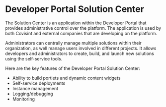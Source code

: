 # Developer Portal Solution Center
The Solution Center is an application within the Developer Portal that provides administrative control over the platform.  The application is used by both Covisint and external companies that are developing on the platform.

Administrators can centrally manage multiple solutions within their organization, as well manage users involved in different projects. It allows developers and administrators to create, build, and launch new solutions using the self-service tools.

Here are the key features of the Developer Portal Solution Center:
* Ability to build portlets and dynamic content widgets
* Self-service deployments
* Instance management
* Logging/debugging
* Monitoring

